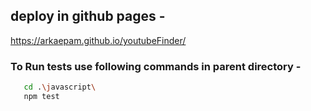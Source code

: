 ## deploy in github pages -

https://arkaepam.github.io/youtubeFinder/

### To Run tests use following commands in parent directory -

```bash
   cd .\javascript\
   npm test
```
